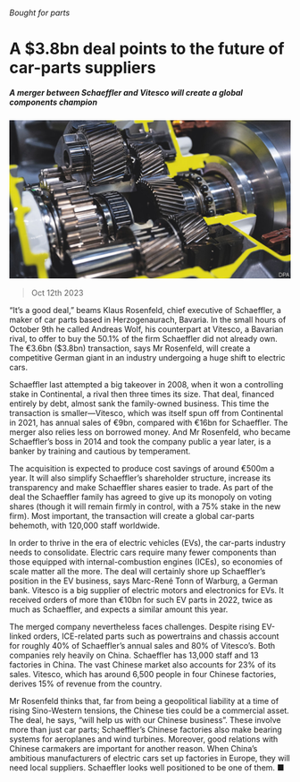 ###### Bought for parts

# A $3.8bn deal points to the future of car-parts suppliers 

##### A merger between Schaeffler and Vitesco will create a global components champion 

![image](images/20231014_WBP002.jpg) 

> Oct 12th 2023 

“It’s a good deal,” beams Klaus Rosenfeld, chief executive of Schaeffler, a maker of car parts based in Herzogenaurach, Bavaria. In the small hours of October 9th he called Andreas Wolf, his counterpart at Vitesco, a Bavarian rival, to offer to buy the 50.1% of the firm Schaeffler did not already own. The €3.6bn ($3.8bn) transaction, says Mr Rosenfeld, will create a competitive German giant in an industry undergoing a huge shift to electric cars. 

Schaeffler last attempted a big takeover in 2008, when it won a controlling stake in Continental, a rival then three times its size. That deal, financed entirely by debt, almost sank the family-owned business. This time the transaction is smaller—Vitesco, which was itself spun off from Continental in 2021, has annual sales of €9bn, compared with €16bn for Schaeffler. The merger also relies less on borrowed money. And Mr Rosenfeld, who became Schaeffler’s boss in 2014 and took the company public a year later, is a banker by training and cautious by temperament. 

The acquisition is expected to produce cost savings of around €500m a year. It will also simplify Schaeffler’s shareholder structure, increase its transparency and make Schaeffler shares easier to trade. As part of the deal the Schaeffler family has agreed to give up its monopoly on voting shares (though it will remain firmly in control, with a 75% stake in the new firm). Most important, the transaction will create a global car-parts behemoth, with 120,000 staff worldwide. 

In order to thrive in the era of electric vehicles (EVs), the car-parts industry needs to consolidate. Electric cars require many fewer components than those equipped with internal-combustion engines (ICEs), so economies of scale matter all the more. The deal will certainly shore up Schaeffler’s position in the EV business, says Marc-René Tonn of Warburg, a German bank. Vitesco is a big supplier of electric motors and electronics for EVs. It received orders of more than €10bn for such EV parts in 2022, twice as much as Schaeffler, and expects a similar amount this year. 

The merged company nevertheless faces challenges. Despite rising EV-linked orders, ICE-related parts such as powertrains and chassis account for roughly 40% of Schaeffler’s annual sales and 80% of Vitesco’s. Both companies rely heavily on China. Schaeffler has 13,000 staff and 13 factories in China. The vast Chinese market also accounts for 23% of its sales. Vitesco, which has around 6,500 people in four Chinese factories, derives 15% of revenue from the country. 

Mr Rosenfeld thinks that, far from being a geopolitical liability at a time of rising Sino-Western tensions, the Chinese ties could be a commercial asset. The deal, he says, “will help us with our Chinese business”. These involve more than just car parts; Schaeffler’s Chinese factories also make bearing systems for aeroplanes and wind turbines. Moreover, good relations with Chinese carmakers are important for another reason. When China’s ambitious manufacturers of electric cars set up factories in Europe, they will need local suppliers. Schaeffler looks well positioned to be one of them. ■


